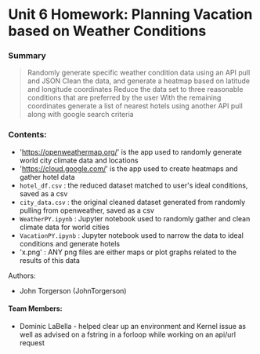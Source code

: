 # Unit 6 Homework: Planning Vacation based on Weather Conditions

### Summary

>Randomly generate specific weather condition data using an API pull and JSON
Clean the data, and generate a heatmap based on latitude and longitude coordinates
Reduce the data set to three reasonable conditions that are preferred by the user
With the remaining coordinates generate a list of nearest hotels using another API pull along with google search criteria

### Contents:
* 'https://openweathermap.org/' is the app used to randomly generate world city climate data and locations
* 'https://cloud.google.com/' is the app used to create heatmaps and gather hotel data
* `hotel_df.csv` : the reduced dataset matched to user's ideal conditions, saved as a csv
* `city_data.csv` : the original cleaned dataset generated from randomly pulling from openweather, saved as a csv
* `WeatherPY.ipynb` : Jupyter notebook used to randomly gather and clean climate data for world cities
* `VacationPY.ipynb` : Jupyter notebook used to narrow the data to ideal conditions and generate hotels
* 'x.png' : ANY png files are either maps or plot graphs related to the results of this data 
 
Authors:
* John Torgerson (JohnTorgerson) 

#### Team Members:
* Dominic LaBella - helped clear up an environment and Kernel issue as well as advised on a fstring in a forloop while working on an api/url request

